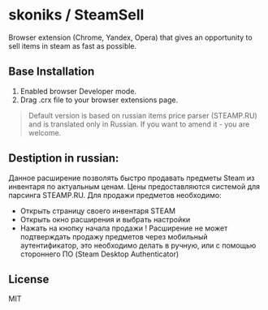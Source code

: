 # skoniks / SteamSell
Browser extension (Chrome, Yandex, Opera) that gives an opportunity to sell items in steam as fast as possible.


## Base Installation
1. Enabled browser Developer mode.
2. Drag .crx file to your browser extensions page.

> Default version is based on russian items price parser (STEAMP.RU) and is translated only in Russian. If you want to amend it - you are welcome.

## Destiption in russian:
Данное расширение позволять быстро продавать предметы Steam из инвентаря по актуальным ценам. Цены предоставляются системой для парсинга STEAMP.RU.
Для продажи предметов необходимо:
- Открыть страницу своего инвентаря STEAM
- Открыть окно расширения и выбрать настройки
- Нажать на кнопку начала продажи
! Расширение не может подтверждать продажу предметов через мобильный аутентификатор, это необходимо делать в ручную, или с помощью стороннего ПО (Steam Desktop Authenticator)


License
----

MIT
